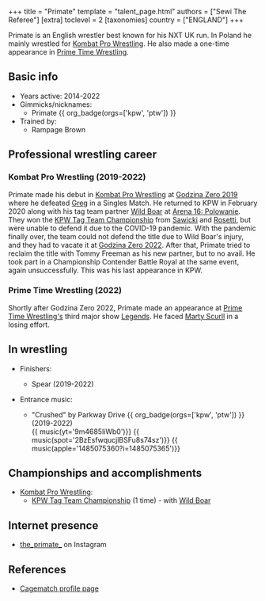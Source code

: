 +++
title = "Primate"
template = "talent_page.html"
authors = ["Sewi The Referee"]
[extra]
toclevel = 2
[taxonomies]
country = ["ENGLAND"]
+++

Primate is an English wrestler best known for his NXT UK run. In Poland he mainly wrestled for [Kombat Pro Wrestling](@/o/kpw.md). He also made a one-time appearance in [Prime Time Wrestling](@/o/ptw.md).

## Basic info

* Years active: 2014-2022
* Gimmicks/nicknames:
  - Primate {{ org_badge(orgs=['kpw', 'ptw']) }}
* Trained by:
  - Rampage Brown

## Professional wrestling career

### Kombat Pro Wrestling (2019-2022)

Primate made his debut in [Kombat Pro Wrestling](@/o/kpw.md) at [Godzina Zero 2019](@/e/kpw/2019-08-17-kpw-godzina-zero-2019.md) where he defeated [Greg](@/w/greg.md) in a Singles Match. He returned to KPW in February 2020 along with his tag team partner [Wild Boar](@/w/wild-boar.md) at [Arena 16: Polowanie](@/e/kpw/2020-02-01-kpw-arena-16-polowanie.md). They won the [KPW Tag Team Championship](@/c/kpw-tag-team-championship.md) from [Sawicki](@/w/sawicki.md) and [Rosetti](@/w/rosetti.md), but were unable to defend it due to the COVID-19 pandemic. With the pandemic finally over, the team could not defend the title due to Wild Boar's injury, and they had to vacate it at [Godzina Zero 2022](@/e/kpw/2022-09-17-kpw-godzina-zero-2022.md). After that, Primate tried to reclaim the title with Tommy Freeman as his new partner, but to no avail. He took part in a Championship Contender Battle Royal at the same event, again unsuccessfully. This was his last appearance in KPW.

### Prime Time Wrestling (2022)

Shortly after Godzina Zero 2022, Primate made an appearance at [Prime Time Wrestling's](@/o/ptw.md) third major show [Legends](@/e/ptw/2022-11-26-ptw-3-legends.md). He faced [Marty Scurll](@/w/marty-scurll.md) in a losing effort.

## In wrestling

* Finishers:
  - Spear (2019-2022)

* Entrance music:
  - "Crushed" by Parkway Drive
 {{ org_badge(orgs=['kpw', 'ptw']) }} (2019-2022) <br>
 {{ music(yt='9m4685liWb0')}}
 {{ music(spot='2BzEsfwqucjlBSFu8s74sz')}}
 {{ music(apple='1485075360?i=1485075365')}}

## Championships and accomplishments

* [Kombat Pro Wrestling](@/o/kpw.md):
  - [KPW Tag Team Championship](@/c/kpw-tag-team-championship.md) (1 time) - with [Wild Boar](@/w/wild-boar.md)

## Internet presence

* [the_primate_](https://www.instagram.com/the_primate_/) on Instagram

## References

* [Cagematch profile page](https://www.cagematch.net/?id=2&nr=17236)
